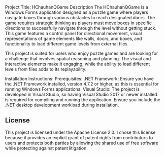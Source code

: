 Project Title: HChauhanQGame
Description
The HChauhanQGame is a Windows Forms application designed as a puzzle game where players navigate boxes through various obstacles to reach designated doors. The game requires strategic thinking as players must move boxes in specific directions to successfully navigate through the level without getting stuck. This game features a control panel for directional movement, visual representations of game elements like walls, doors, and boxes, and functionality to load different game levels from external files.

This project is suited for users who enjoy puzzle games and are looking for a challenge that involves spatial reasoning and planning. The visual and interactive elements make it engaging, while the ability to load different levels from files adds to its replayability.

Installation Instructions:
Prerequisites:
.NET Framework: Ensure you have the .NET Framework installed, version 4.7.2 or higher, as this is essential for running Windows Forms applications.
Visual Studio: The project is developed in Visual Studio, so having Visual Studio 2017 or newer installed is required for compiling and running the application. Ensure you include the .NET desktop development workload during installation.

## License
This project is licensed under the Apache License 2.0. I chose this license because it provides an explicit grant of patent rights from contributors to users and protects both parties by allowing the shared use of free software while protecting against patent litigation.
